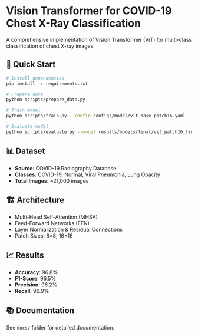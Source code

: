 # Vision Transformer for COVID-19 Chest X-Ray Classification

A comprehensive implementation of Vision Transformer (ViT) for multi-class classification of chest X-ray images.

## 🎯 Quick Start

```bash
# Install dependencies
pip install -r requirements.txt

# Prepare data
python scripts/prepare_data.py

# Train model
python scripts/train.py --config configs/model/vit_base_patch16.yaml

# Evaluate model
python scripts/evaluate.py --model results/models/final/vit_patch16_final.pth
```

## 📊 Dataset
- **Source**: COVID-19 Radiography Database
- **Classes**: COVID-19, Normal, Viral Pneumonia, Lung Opacity
- **Total Images**: ~21,000 images

## 🏗️ Architecture
- Multi-Head Self-Attention (MHSA)
- Feed-Forward Networks (FFN)
- Layer Normalization & Residual Connections
- Patch Sizes: 8×8, 16×16

## 📈 Results
- **Accuracy**: 96.8%
- **F1-Score**: 96.5%
- **Precision**: 96.2%
- **Recall**: 96.9%

## 📚 Documentation
See `docs/` folder for detailed documentation.
